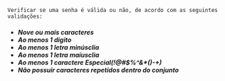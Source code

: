 
    Verificar se uma senha é válida ou não, de acordo com as seguintes validações:

<p>
    <h5>
        <ul>
            <li>Nove ou mais caracteres</li>
            <li>Ao menos 1 dígito</li>
            <li>Ao menos 1 letra minúsclia</li>
            <li>Ao menos 1 letra maiusclia</li>
            <li>Ao menos 1 caractere Especial(!@#$%^&*()-+)</li>
            <li>Não possuir caracteres repetidos dentro do conjunto</li>
        </ul>
    </h5>
</p>